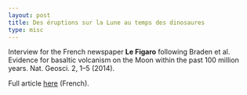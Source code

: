 ```yaml
---
layout: post
title: Des éruptions sur la Lune au temps des dinosaures
type: misc
---
```


Interview for the French newspaper __Le Figaro__ following Braden et al. Evidence for basaltic
volcanism on the Moon within the past 100 million years. Nat. Geosci. 2, 1–5 (2014).

Full article
[here](http://www.lefigaro.fr/sciences/2014/10/16/01008-20141016ARTFIG00250-des-eruptions-sur-la-lune-au-temps-des-dinosaures.php)
(French).



